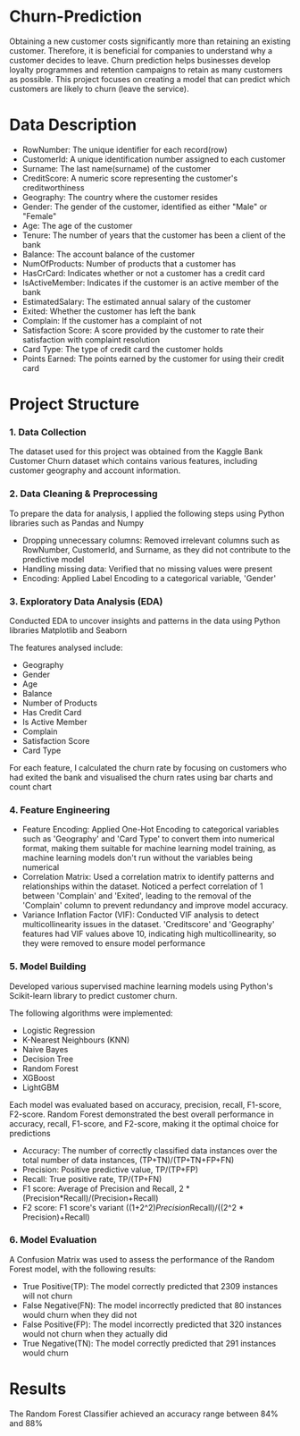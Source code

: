 # Churn-Prediction
Obtaining a new customer costs significantly more than retaining an existing customer. 
Therefore, it is beneficial for companies to understand why a customer decides to leave.
Churn prediction helps businesses develop loyalty programmes and retention campaigns to retain as many customers as possible. This project focuses on creating a model that can predict which customers are likely to churn (leave the service).

# Data Description
- RowNumber: The unique identifier for each record(row)
- CustomerId: A unique identification number assigned to each customer
- Surname: The last name(surname) of the customer
- CreditScore: A numeric score representing the customer's creditworthiness
- Geography: The country where the customer resides
- Gender: The gender of the customer, identified as either "Male" or "Female"
- Age: The age of the customer
- Tenure: The number of years that the customer has been a client of the bank
- Balance: The account balance of the customer
- NumOfProducts: Number of products that a customer has
- HasCrCard: Indicates whether or not a customer has a credit card
- IsActiveMember: Indicates if the customer is an active member of the bank
- EstimatedSalary: The estimated annual salary of the customer
- Exited: Whether the customer has left the bank
- Complain: If the customer has a complaint of not
- Satisfaction Score: A score provided by the customer to rate their satisfaction with complaint resolution
- Card Type: The type of credit card the customer holds
- Points Earned: The points earned by the customer for using their credit card

# Project Structure
### 1. Data Collection
The dataset used for this project was obtained from the Kaggle Bank Customer Churn dataset which contains various features, including customer geography and account information.

### 2. Data Cleaning & Preprocessing
To prepare the data for analysis, I applied the following steps using Python libraries such  as Pandas and Numpy
- Dropping unnecessary columns: Removed irrelevant columns such as RowNumber, CustomerId, and Surname, as they did not contribute to the predictive model
- Handling missing data: Verified that no missing values were present
- Encoding: Applied Label Encoding to a categorical variable, 'Gender'

### 3. Exploratory Data Analysis (EDA)
Conducted EDA to uncover insights and patterns in the data using Python libraries Matplotlib and Seaborn

The features analysed include:
- Geography
- Gender
- Age
- Balance
- Number of Products
- Has Credit Card
- Is Active Member
- Complain
- Satisfaction Score
- Card Type

For each feature, I calculated the churn rate by focusing on customers who had exited the bank and visualised the churn rates using bar charts and count chart

### 4. Feature Engineering
- Feature Encoding: Applied One-Hot Encoding to categorical variables such as 'Geography' and 'Card Type' to convert them into numerical format, making them suitable for machine learning model training, as machine learning models don't run without the variables being numerical
- Correlation Matrix: Used a correlation matrix to identify patterns and relationships within the dataset. Noticed a perfect correlation of 1 between 'Complain' and 'Exited', leading to the removal of the 'Complain' column to prevent redundancy and improve model accuracy.
- Variance Inflation Factor (VIF): Conducted VIF analysis to detect multicollinearity issues in the dataset. 'Creditscore' and 'Geography' features had VIF values above 10, indicating high multicollinearity, so they were removed to ensure model performance

### 5. Model Building
Developed various supervised machine learning models using Python's Scikit-learn library to predict customer churn. 

The following algorithms were implemented:
- Logistic Regression
- K-Nearest Neighbours (KNN)
- Naive Bayes
- Decision Tree
- Random Forest
- XGBoost
- LightGBM

Each model was evaluated based on accuracy, precision, recall, F1-score, F2-score.
Random Forest demonstrated the best overall performance in accuracy, recall, F1-score, and F2-score, making it the optimal choice for predictions
* Accuracy: The number of correctly classified data instances over the total number of data instances, (TP+TN)/(TP+TN+FP+FN)
* Precision: Positive predictive value, TP/(TP+FP)
* Recall: True positive rate, TP/(TP+FN)
* F1 score: Average of Precision and Recall, 2 * (Precision*Recall)/(Precision+Recall)
* F2 score: F1 score's variant ((1+2^2)*Precision*Recall)/((2^2 * Precision)+Recall)

### 6. Model Evaluation
A Confusion Matrix was used to assess the performance of the Random Forest model, with the following results:
- True Positive(TP): The model correctly predicted that 2309 instances will not churn
- False Negative(FN): The model incorrectly predicted that 80 instances would churn when they did not
- False Positive(FP): The model incorrectly predicted that 320 instances would not churn when they actually did
- True Negative(TN): The model correctly predicted that 291 instances would churn

# Results
The Random Forest Classifier achieved an accuracy range between 84% and 88%
